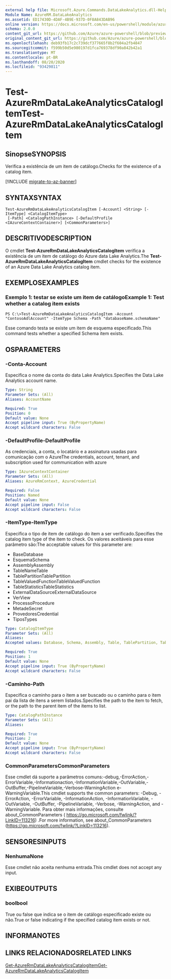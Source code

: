 ```yaml
---
external help file: Microsoft.Azure.Commands.DataLakeAnalytics.dll-Help.xml
Module Name: AzureRM.DataLakeAnalytics
ms.assetid: ED17430D-4DAF-4B9E-937D-0F8A843DAB96
online version: https://docs.microsoft.com/en-us/powershell/module/azurerm.datalakeanalytics/test-azurermdatalakeanalyticscatalogitem
schema: 2.0.0
content_git_url: https://github.com/Azure/azure-powershell/blob/preview/src/ResourceManager/DataLakeAnalytics/Commands.DataLakeAnalytics/help/Test-AzureRmDataLakeAnalyticsCatalogItem.md
original_content_git_url: https://github.com/Azure/azure-powershell/blob/preview/src/ResourceManager/DataLakeAnalytics/Commands.DataLakeAnalytics/help/Test-AzureRmDataLakeAnalyticsCatalogItem.md
ms.openlocfilehash: deb93fb17c2c739dcf377665f8b2f604a2fb4847
ms.sourcegitcommit: f599b50d5e980197d1fca769378df90a842b42a1
ms.translationtype: MT
ms.contentlocale: pt-BR
ms.lasthandoff: 08/20/2020
ms.locfileid: "93429811"
---
```

# <span data-ttu-id="e82f9-101">Test-AzureRmDataLakeAnalyticsCatalogItem</span><span class="sxs-lookup"><span data-stu-id="e82f9-101">Test-AzureRmDataLakeAnalyticsCatalogItem</span></span>

## <span data-ttu-id="e82f9-102">Sinopse</span><span class="sxs-lookup"><span data-stu-id="e82f9-102">SYNOPSIS</span></span>
<span data-ttu-id="e82f9-103">Verifica a existência de um item de catálogo.</span><span class="sxs-lookup"><span data-stu-id="e82f9-103">Checks for the existence of a catalog item.</span></span>

[!INCLUDE [migrate-to-az-banner](../../includes/migrate-to-az-banner.md)]

## <span data-ttu-id="e82f9-104">SYNTAX</span><span class="sxs-lookup"><span data-stu-id="e82f9-104">SYNTAX</span></span>

```
Test-AzureRmDataLakeAnalyticsCatalogItem [-Account] <String> [-ItemType] <CatalogItemType>
 [-Path] <CatalogPathInstance> [-DefaultProfile <IAzureContextContainer>] [<CommonParameters>]
```

## <span data-ttu-id="e82f9-105">DESCRITIVO</span><span class="sxs-lookup"><span data-stu-id="e82f9-105">DESCRIPTION</span></span>
<span data-ttu-id="e82f9-106">O cmdlet **Test-AzureRmDataLakeAnalyticsCatalogItem** verifica a existência de um item de catálogo do Azure data Lake Analytics.</span><span class="sxs-lookup"><span data-stu-id="e82f9-106">The **Test-AzureRmDataLakeAnalyticsCatalogItem** cmdlet checks for the existence of an Azure Data Lake Analytics catalog item.</span></span>

## <span data-ttu-id="e82f9-107">EXEMPLOS</span><span class="sxs-lookup"><span data-stu-id="e82f9-107">EXAMPLES</span></span>

### <span data-ttu-id="e82f9-108">Exemplo 1: testar se existe um item de catálogo</span><span class="sxs-lookup"><span data-stu-id="e82f9-108">Example 1: Test whether a catalog item exists</span></span>
```
PS C:\>Test-AzureRmDataLakeAnalyticsCatalogItem -Account "ContosoAdlAccount" -ItemType Schema -Path "databaseName.schemaName"
```

<span data-ttu-id="e82f9-109">Esse comando testa se existe um item de esquema especificado.</span><span class="sxs-lookup"><span data-stu-id="e82f9-109">This command tests whether a specified Schema item exists.</span></span>

## <span data-ttu-id="e82f9-110">OS</span><span class="sxs-lookup"><span data-stu-id="e82f9-110">PARAMETERS</span></span>

### <span data-ttu-id="e82f9-111">-Conta</span><span class="sxs-lookup"><span data-stu-id="e82f9-111">-Account</span></span>
<span data-ttu-id="e82f9-112">Especifica o nome da conta do data Lake Analytics.</span><span class="sxs-lookup"><span data-stu-id="e82f9-112">Specifies the Data Lake Analytics account name.</span></span>

```yaml
Type: String
Parameter Sets: (All)
Aliases: AccountName

Required: True
Position: 0
Default value: None
Accept pipeline input: True (ByPropertyName)
Accept wildcard characters: False
```

### <span data-ttu-id="e82f9-113">-DefaultProfile</span><span class="sxs-lookup"><span data-stu-id="e82f9-113">-DefaultProfile</span></span>
<span data-ttu-id="e82f9-114">As credenciais, a conta, o locatário e a assinatura usadas para comunicação com o Azure</span><span class="sxs-lookup"><span data-stu-id="e82f9-114">The credentials, account, tenant, and subscription used for communication with azure</span></span>

```yaml
Type: IAzureContextContainer
Parameter Sets: (All)
Aliases: AzureRmContext, AzureCredential

Required: False
Position: Named
Default value: None
Accept pipeline input: False
Accept wildcard characters: False
```

### <span data-ttu-id="e82f9-115">-ItemType</span><span class="sxs-lookup"><span data-stu-id="e82f9-115">-ItemType</span></span>
<span data-ttu-id="e82f9-116">Especifica o tipo de item de catálogo do item a ser verificado.</span><span class="sxs-lookup"><span data-stu-id="e82f9-116">Specifies the catalog item type of the item to check.</span></span>
<span data-ttu-id="e82f9-117">Os valores aceitáveis para esse parâmetro são:</span><span class="sxs-lookup"><span data-stu-id="e82f9-117">The acceptable values for this parameter are:</span></span>

- <span data-ttu-id="e82f9-118">Base</span><span class="sxs-lookup"><span data-stu-id="e82f9-118">Database</span></span>
- <span data-ttu-id="e82f9-119">Esquema</span><span class="sxs-lookup"><span data-stu-id="e82f9-119">Schema</span></span>
- <span data-ttu-id="e82f9-120">Assembly</span><span class="sxs-lookup"><span data-stu-id="e82f9-120">Assembly</span></span>
- <span data-ttu-id="e82f9-121">TableName</span><span class="sxs-lookup"><span data-stu-id="e82f9-121">Table</span></span>
- <span data-ttu-id="e82f9-122">TablePartition</span><span class="sxs-lookup"><span data-stu-id="e82f9-122">TablePartition</span></span>
- <span data-ttu-id="e82f9-123">TableValuedFunction</span><span class="sxs-lookup"><span data-stu-id="e82f9-123">TableValuedFunction</span></span>
- <span data-ttu-id="e82f9-124">TableStatistics</span><span class="sxs-lookup"><span data-stu-id="e82f9-124">TableStatistics</span></span>
- <span data-ttu-id="e82f9-125">ExternalDataSource</span><span class="sxs-lookup"><span data-stu-id="e82f9-125">ExternalDataSource</span></span>
- <span data-ttu-id="e82f9-126">Ver</span><span class="sxs-lookup"><span data-stu-id="e82f9-126">View</span></span>
- <span data-ttu-id="e82f9-127">Processo</span><span class="sxs-lookup"><span data-stu-id="e82f9-127">Procedure</span></span>
- <span data-ttu-id="e82f9-128">Metade</span><span class="sxs-lookup"><span data-stu-id="e82f9-128">Secret</span></span>
- <span data-ttu-id="e82f9-129">Provedores</span><span class="sxs-lookup"><span data-stu-id="e82f9-129">Credential</span></span>
- <span data-ttu-id="e82f9-130">Tipos</span><span class="sxs-lookup"><span data-stu-id="e82f9-130">Types</span></span>

```yaml
Type: CatalogItemType
Parameter Sets: (All)
Aliases: 
Accepted values: Database, Schema, Assembly, Table, TablePartition, TableValuedFunction, TableStatistics, ExternalDataSource, View, Procedure, Secret, Credential, Types, Package

Required: True
Position: 1
Default value: None
Accept pipeline input: True (ByPropertyName)
Accept wildcard characters: False
```

### <span data-ttu-id="e82f9-131">-Caminho</span><span class="sxs-lookup"><span data-stu-id="e82f9-131">-Path</span></span>
<span data-ttu-id="e82f9-132">Especifica o caminho para o item a ser buscado ou o caminho para o item pai da lista de itens a serem listados.</span><span class="sxs-lookup"><span data-stu-id="e82f9-132">Specifies the path to the item to fetch, or the path to the parent item of the items to list.</span></span>

```yaml
Type: CatalogPathInstance
Parameter Sets: (All)
Aliases: 

Required: True
Position: 2
Default value: None
Accept pipeline input: True (ByPropertyName)
Accept wildcard characters: False
```

### <span data-ttu-id="e82f9-133">CommonParameters</span><span class="sxs-lookup"><span data-stu-id="e82f9-133">CommonParameters</span></span>
<span data-ttu-id="e82f9-134">Esse cmdlet dá suporte a parâmetros comuns:-debug,-ErrorAction,-ErrorVariable,-Informationaction,-InformationVariable,-OutVariable,-OutBuffer,-PipelineVariable,-Verbose-WarningAction e-WarningVariable.</span><span class="sxs-lookup"><span data-stu-id="e82f9-134">This cmdlet supports the common parameters: -Debug, -ErrorAction, -ErrorVariable, -InformationAction, -InformationVariable, -OutVariable, -OutBuffer, -PipelineVariable, -Verbose, -WarningAction, and -WarningVariable.</span></span> <span data-ttu-id="e82f9-135">Para obter mais informações, consulte about_CommonParameters ( https://go.microsoft.com/fwlink/?LinkID=113216) .</span><span class="sxs-lookup"><span data-stu-id="e82f9-135">For more information, see about_CommonParameters (https://go.microsoft.com/fwlink/?LinkID=113216).</span></span>

## <span data-ttu-id="e82f9-136">SENSORES</span><span class="sxs-lookup"><span data-stu-id="e82f9-136">INPUTS</span></span>

### <span data-ttu-id="e82f9-137">Nenhuma</span><span class="sxs-lookup"><span data-stu-id="e82f9-137">None</span></span>
<span data-ttu-id="e82f9-138">Esse cmdlet não aceita nenhuma entrada.</span><span class="sxs-lookup"><span data-stu-id="e82f9-138">This cmdlet does not accept any input.</span></span>

## <span data-ttu-id="e82f9-139">EXIBE</span><span class="sxs-lookup"><span data-stu-id="e82f9-139">OUTPUTS</span></span>

### <span data-ttu-id="e82f9-140">bool</span><span class="sxs-lookup"><span data-stu-id="e82f9-140">bool</span></span>
<span data-ttu-id="e82f9-141">True ou false que indica se o item de catálogo especificado existe ou não.</span><span class="sxs-lookup"><span data-stu-id="e82f9-141">True or false indicating if the specified catalog item exists or not.</span></span>

## <span data-ttu-id="e82f9-142">INFORMA</span><span class="sxs-lookup"><span data-stu-id="e82f9-142">NOTES</span></span>

## <span data-ttu-id="e82f9-143">LINKS RELACIONADOS</span><span class="sxs-lookup"><span data-stu-id="e82f9-143">RELATED LINKS</span></span>

[<span data-ttu-id="e82f9-144">Get-AzureRmDataLakeAnalyticsCatalogItem</span><span class="sxs-lookup"><span data-stu-id="e82f9-144">Get-AzureRmDataLakeAnalyticsCatalogItem</span></span>](./Get-AzureRmDataLakeAnalyticsCatalogItem.md)


